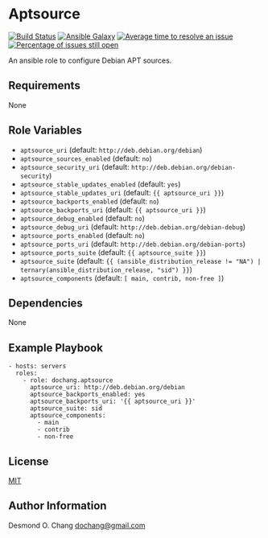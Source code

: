 Aptsource
=========

[![Build Status](https://travis-ci.org/dochang/ansible-role-aptsource.svg?branch=master)](https://travis-ci.org/dochang/ansible-role-aptsource)
[![Ansible Galaxy](https://img.shields.io/badge/galaxy-dochang.aptsource-blue.svg)](https://galaxy.ansible.com/dochang/aptsource/)
[![Average time to resolve an issue](http://isitmaintained.com/badge/resolution/dochang/ansible-role-aptsource.svg)](http://isitmaintained.com/project/dochang/ansible-role-aptsource "Average time to resolve an issue")
[![Percentage of issues still open](http://isitmaintained.com/badge/open/dochang/ansible-role-aptsource.svg)](http://isitmaintained.com/project/dochang/ansible-role-aptsource "Percentage of issues still open")

An ansible role to configure Debian APT sources.

Requirements
------------

None

Role Variables
--------------

  - `aptsource_uri` (default: `http://deb.debian.org/debian`)
  - `aptsource_sources_enabled` (default: `no`)
  - `aptsource_security_uri` (default: `http://deb.debian.org/debian-security`)
  - `aptsource_stable_updates_enabled` (default: `yes`)
  - `aptsource_stable_updates_uri` (default: `{{ aptsource_uri }}`)
  - `aptsource_backports_enabled` (default: `no`)
  - `aptsource_backports_uri` (default: `{{ aptsource_uri }}`)
  - `aptsource_debug_enabled` (default: `no`)
  - `aptsource_debug_uri` (default: `http://deb.debian.org/debian-debug`)
  - `aptsource_ports_enabled` (default: `no`)
  - `aptsource_ports_uri` (default: `http://deb.debian.org/debian-ports`)
  - `aptsource_ports_suite` (default: `{{ aptsource_suite }}`)
  - `aptsource_suite` (default: `{{ (ansible_distribution_release != "NA") | ternary(ansible_distribution_release, "sid") }}`)
  - `aptsource_components` (default: `[ main, contrib, non-free ]`)

Dependencies
------------

None

Example Playbook
----------------

    - hosts: servers
      roles:
        - role: dochang.aptsource
          aptsource_uri: http://deb.debian.org/debian
          aptsource_backports_enabled: yes
          aptsource_backports_uri: '{{ aptsource_uri }}'
          aptsource_suite: sid
          aptsource_components:
            - main
            - contrib
            - non-free

License
-------

[MIT](https://dochang.mit-license.org/)

Author Information
------------------

Desmond O. Chang <dochang@gmail.com>
